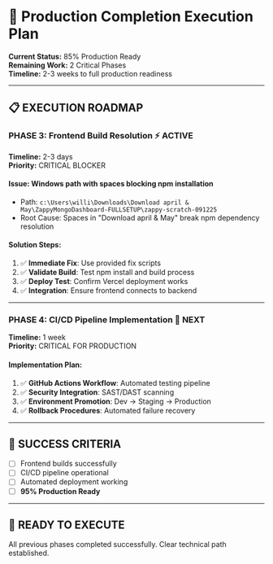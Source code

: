 # 🚀 Production Completion Execution Plan

**Current Status:** 85% Production Ready  
**Remaining Work:** 2 Critical Phases  
**Timeline:** 2-3 weeks to full production readiness  

---

## 📋 **EXECUTION ROADMAP**

### **PHASE 3: Frontend Build Resolution** ⚡ ACTIVE
**Timeline:** 2-3 days  
**Priority:** CRITICAL BLOCKER  

#### **Issue:** Windows path with spaces blocking npm installation
- Path: `c:\Users\willi\Downloads\Download april & May\ZappyMongoDashboard-FULLSETUP\zappy-scratch-091225`
- Root Cause: Spaces in "Download april & May" break npm dependency resolution

#### **Solution Steps:**
1. ✅ **Immediate Fix**: Use provided fix scripts
2. ✅ **Validate Build**: Test npm install and build process  
3. ✅ **Deploy Test**: Confirm Vercel deployment works
4. ✅ **Integration**: Ensure frontend connects to backend

---

### **PHASE 4: CI/CD Pipeline Implementation** 🔄 NEXT
**Timeline:** 1 week  
**Priority:** CRITICAL FOR PRODUCTION  

#### **Implementation Plan:**
1. ✅ **GitHub Actions Workflow**: Automated testing pipeline
2. ✅ **Security Integration**: SAST/DAST scanning  
3. ✅ **Environment Promotion**: Dev → Staging → Production
4. ✅ **Rollback Procedures**: Automated failure recovery

---

## 🎯 **SUCCESS CRITERIA**
- [ ] Frontend builds successfully
- [ ] CI/CD pipeline operational  
- [ ] Automated deployment working
- [ ] **95% Production Ready**

---

## 🚀 **READY TO EXECUTE**
All previous phases completed successfully. Clear technical path established.